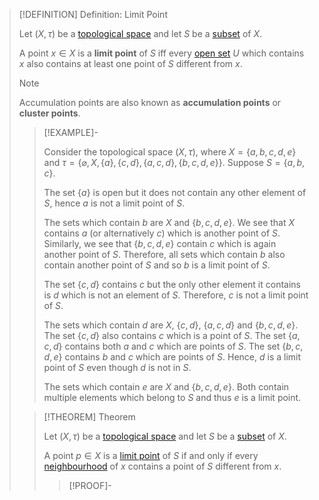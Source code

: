 >[!DEFINITION] Definition: Limit Point
>
>Let $(X, \tau)$ be a [topological space](../Topological%20Space.md) and let $S$ be a [subset](../../../Set%20Theory/Subset.md) of $X$.
>
>A point $x \in X$ is a **limit point** of $S$ iff every [open set](../Open%20Sets/Open%20Subset.md) $U$ which contains $x$ also contains at least one point of $S$ different from $x$.
>
>>[!NOTE]
>>
>>Accumulation points are also known as **accumulation points** or **cluster points**.
>>
>
>>[!EXAMPLE]-
>>
>>Consider the topological space $(X, \tau)$, where $X = \{a,b,c,d,e\}$ and $\tau = \{\varnothing, X, \{a\}, \{c,d\}, \{a,c,d\}, \{b,c,d,e\}\}$. Suppose $S = \{a, b, c\}$. 
>>
>>The set $\{a\}$ is open but it does not contain any other element of $S$, hence $a$ is not a limit point of $S$.
>>
>>The sets which contain $b$ are $X$ and $\{b,c,d,e\}$. We see that $X$ contains $a$ (or alternatively $c$) which is another point of $S$. Similarly, we see that $\{b,c,d,e\}$ contain $c$ which is again another point of $S$. Therefore, all sets which contain $b$ also contain another point of $S$ and so $b$ is a limit point of $S$.
>>
>>The set $\{c,d\}$ contains $c$ but the only other element it contains is $d$ which is not an element of $S$. Therefore, $c$ is not a limit point of $S$.
>>
>>The sets which contain $d$ are $X$, $\{c,d\}$, $\{a,c,d\}$ and $\{b,c,d,e\}$. The set $\{c,d\}$ also contains $c$ which is a point of $S$. The set $\{a,c,d\}$ contains both $a$ and $c$ which are points of $S$. The set $\{b,c,d,e\}$ contains $b$ and $c$ which are points of $S$. Hence, $d$ is a limit point of $S$ even though $d$ is not in $S$.
>>
>>The sets which contain $e$ are $X$ and $\{b,c,d,e\}$. Both contain multiple elements which belong to $S$ and thus $e$ is a limit point.
>>
>
>>[!THEOREM] Theorem
>>
>>Let $(X, \tau)$ be a [topological space](../Topological%20Space.md) and let $S$ be a [subset](../../../Set%20Theory/Subset.md) of $X$.
>>
>>A point $p \in X$ is a [limit point](Limit%20Point.md) of $S$ if and only if every [neighbourhood](../Neighbourhoods.md) of $x$ contains a point of $S$ different from $x$.
>>
>>>[!PROOF]-
>>>
>>>
>>>
>>
>